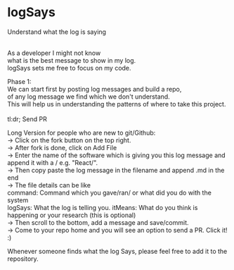 # logSays
Understand what the log is saying<br/><br/>

As a developer I might not know  
what is the best message to show in my log.  
logSays sets me free to focus on my code.  

Phase 1:  
We can start first by posting log messages and build a repo,  
of any log message we find which we don't understand.   
This will help us in understanding the patterns of where to take this project.<br/><br/>
tl:dr; Send PR

Long Version for people who are new to git/Github:  
-> Click on the fork button on the top right.   
-> After fork is done, click on Add File  
-> Enter the name of the software which is giving you this log message and  
append it with a / e.g. "React/".  
-> Then copy paste the log message in the filename and append .md in the end  
-> The file details can be like   
command: Command which you gave/ran/ or what did you do with the system  
logSays: What the log is telling you. 
itMeans: What do you think is happening or your research (this is optional)  
-> Then scroll to the bottom, add a message and save/commit.   
-> Come to your repo home and you will see an option to send a PR. Click it! :)  
  
Whenever someone finds what the log Says, please feel free to add it to the repository.
